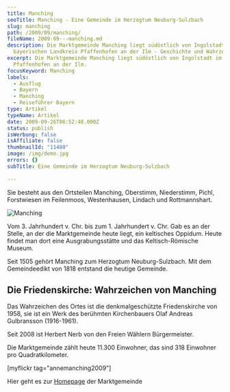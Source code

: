```yaml
---
title: Manching
seoTitle: Manching - Eine Gemeinde im Herzogtum Neuburg-Sulzbach
slug: manching
path: /2009/09/manching/
fileName: 2009-09---manching.md
description: Die Marktgemeinde Manching liegt südöstlich von Ingolstadt im
  bayerischen Landkreis Pfaffenhofen an der Ilm - Geschichte und Wahrzeichen
excerpt: Die Marktgemeinde Manching liegt südöstlich von Ingolstadt im Landkreis
  Pfaffenhofen an der Ilm.
focusKeyword: Manching
labels:
  - Ausflug
  - Bayern
  - Manching
  - Reiseführer Bayern
type: Artikel
typeName: Artikel
date: 2009-09-26T06:52:48.000Z
status: publish
isWerbung: false
isAffiliate: false
thumbnailId: "11480"
image: /img/demo.jpg
errors: {}
subTitle: Eine Gemeinde im Herzogtum Neuburg-Sulzbach
  
---
```


Sie besteht aus den Ortsteilen Manching, Oberstimm, Niederstimm, Pichl,
Forstwiesen im Feilenmoos, Westenhausen, Lindach und Rottmannshart.

![Manching](http://cardamonchai.com/wp-content/uploads/2009/09/14550010205_d11d4fd7a8_z-640x427.jpg)

[](/wp-content/uploads/2009/09/14550010205_d11d4fd7a8_z.jpg) Vom 3. Jahrhundert
v. Chr. bis zum 1. Jahrhundert v. Chr. Gab es an der Stelle, an der die
Marktgemeinde heute liegt, ein keltisches Oppidum. Heute findet man dort eine
Ausgrabungsstätte und das Keltisch-Römische Museum.

Seit 1505 gehört Manching zum Herzogtum Neuburg-Sulzbach. Mit dem Gemeindeedikt
von 1818 entstand die heutige Gemeinde.

## Die Friedenskirche: Wahrzeichen von Manching

Das Wahrzeichen des Ortes ist die denkmalgeschützte Friedenskirche von 1958, sie
ist ein Werk des berühmten Kirchenbauers Olaf Andreas Gulbransson (1916-1961).

Seit 2008 ist Herbert Nerb von den Freien Wählern Bürgermeister.

Die Marktgemeinde zählt heute 11.300 Einwohner, das sind 318 Einwohner pro
Quadratkilometer.

[myflickr tag="annemanching2009"]

Hier geht es zur [Homepage](http://www.manching.de) der Marktgemeinde

  